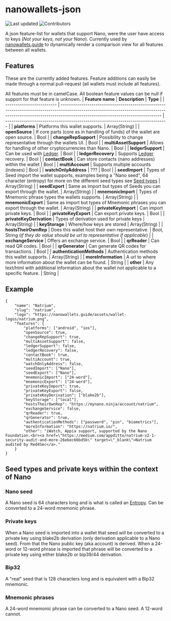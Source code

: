 # nanowallets-json

![Last updated](https://img.shields.io/github/last-commit/nanowallets-guide/nanowallets-json/master?label=last%20updated)
![Contributors](https://img.shields.io/github/contributors/nanowallets-guide/nanowallets-json)

A json feature-list for wallets that support Nano, were the user have access to keys (*Not your keys, not your Nano*). Currently used by [nanowallets.guide](https://nanowallets.guide) to dynamically render a comparison view for all features between all wallets.

## Features

These are the currently added features. Feature additions can easily be made through a normal pull-request (all wallets must include all features).

All features must be in camelCase. All boolean feature values can be null if support for that feature is unknown.
| **Feature name**          | **Description**                                                                                                                                                                                               | **Type**                                                                        |
| ------------------------- | ------------------------------------------------------------------------------------------------------------------------------------------------------------------------------------------------------------- | ------------------------------------------------------------------------------- |
| **platforms**             | Platforms this wallet supports.                                                                                                                                                                               | Array(String)                                                                   |
| **openSource**            | If core parts (core as in handling of funds) of the wallet are open source.                                                                                                                                   | Bool                                                                            |
| **changeRepSupport**      | Possibility to change representative through the wallets UI.                                                                                                                                                  | Bool                                                                            |
| **multiAssetSupport**     | Allows for handling of other cryptocurrencies than Nano.                                                                                                                                                      | Bool                                                                            |
| **ledgerSupport**         | Can be used with [Ledger](https://www.ledger.com/).                                                                                                                                                           | Bool                                                                            |
| **ledgerRecovery**        | Supports [Ledger](https://www.ledger.com/) recovery.                                                                                                                                                          | Bool                                                                            |
| **contactBook**           | Can store contacts (nano addresses) within the wallet                                                                                                                                                         | Bool                                                                            |
| **multiAccount**          | Supports multiple accounts (indexes)                                                                                                                                                                          | Bool                                                                            |
| **watchOnlyAddress**      | ???                                                                                                                                                                                                           | Bool                                                                            |
| **seedImport**            | Types of Seed import the wallet supports, examples being a "Nano seed", 64 character (entropy) for more on the different seed types see [Seed types](#seed-types-and-private-keys-within-the-context-of-nano) | Array(String)                                                                   |
| **seedExport**            | Same as import but types of Seeds you can export through the wallet.                                                                                                                                          | Array(String)                                                                   |
| **mnemonicImport**        | Types of Mnemonic phrase types the wallets supports.                                                                                                                                                          | Array(String)                                                                   |
| **mnemonicExport**        | Same as import but types of Mnemonic phrases you can export through the wallet.                                                                                                                               | Array(String)                                                                   |
| **privateKeyImport**      | Can import private keys.                                                                                                                                                                                      | Bool                                                                            |
| **privateKeyExport**      | Can export private keys.                                                                                                                                                                                      | Bool                                                                            |
| **privateKeyDerivation**  | Types of derivation used for private keys                                                                                                                                                                     | Array(String)                                                                   |
| **keyStorage**            | Where/how keys are stored                                                                                                                                                                                     | Array(String)                                                                   |
| **hostsTheirOwnRep**      | Does this wallet host their own representative.                                                                                                                                                               | Bool, String (*if they do value should be url to representative if applicable*) |
| **exchangeService**       | Offers an exchange service.                                                                                                                                                                                   | Bool                                                                            |
| **qrReader**              | Can read QR codes.                                                                                                                                                                                            | Bool                                                                            |
| **qrGenerator**           | Can generate QR codes for transactions.                                                                                                                                                                       | Bool                                                                            |
| **authenticationMethods** | Authentication methods this wallet supports.                                                                                                                                                                  | Array(String)                                                                   |
| **moreInformation**       | A url to where more information about the wallet can be found.                                                                                                                                                | String                                                                          |
| **other**                 | Any text/html with additional information about the wallet not applicable to a specific feature.                                                                                                              | String                                                                          |

## Example
```
{
    "name": "Natrium",
    "slug": "natrium",
    "logo": "https://nanowallets.guide/assets/wallet-logos/natrium.png",
    "features": {
        "platforms": ["android", "ios"],
        "openSource": true,
        "changeRepSupport": true,
        "multiAssetSupport": false,
        "ledgerSupport": false,
        "ledgerRecovery": false,
        "contactBook": true,
        "multiAccount": true,
        "watchOnlyAddress": false,
        "seedImport": ["Nano"],
        "seedExport": ["Nano"],
        "mnemonicImport": ["24-word"],
        "mnemonicExport": ["24-word"],
        "privateKeyImport": true,
        "privateKeyExport": false,
        "privateKeyDerivation": ["blake2b"],
        "keyStorage": ["local"],
        "hostsTheirOwnRep": "https://mynano.ninja/account/natrium",
        "exchangeService": false,
        "qrReader": true,
        "qrGenerator": true,
        "authenticationMethods": ["password", "pin", "biometrics"],
        "moreInformation": "https://natrium.io/",
        "other": "iWatch, Appia support, supported by the Nano Foundation.<br><a href=\"https://medium.com/appditto/natrium-v2-1-security-audit-and-more-26ebec66bd5b\" target=\"_blank\">Natrium audited by Red4Sec</a>."
    }
}
```

## Seed types and private keys within the context of Nano

### Nano seed
A Nano seed is 64 characters long and is what is called an [Entropy](https://en.wikipedia.org/wiki/Entropy_(computing)). Can be converted to a 24-word mnemonic phrase.

### Private keys
When a Nano seed is imported into a wallet that seed will be converted to a private key using blake2b derivation (only derivation applicable to a Nano seed). From that the Nano public key (aka account) is derived.
When a 24-word or 12-word phrase is imported that phrase will be converted to a private key using either blake2b or bip39/44 derivation.

### Bip32
A "real" seed that is 128 characters long and is equivalent with a Bip32 mnemonic.

### Mnemonic phrases
A 24-word mnemonic phrase can be converted to a Nano seed. A 12-word cannot.
